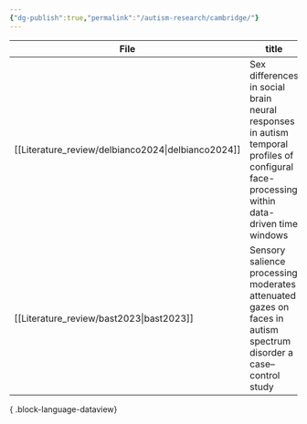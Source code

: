 ```yaml
---
{"dg-publish":true,"permalink":"/autism-research/cambridge/"}
---
```




| File                                                  | title                                                                                                                                      | published | journal            | Paper_type     | DOI                                                                                                 |
| ----------------------------------------------------- | ------------------------------------------------------------------------------------------------------------------------------------------ | --------- | ------------------ | -------------- | --------------------------------------------------------------------------------------------------- |
| [[Literature_review/delbianco2024\|delbianco2024]] | Sex differences in social brain neural responses in autism temporal profiles of configural face-processing within data-driven time windows | 2024      | Scientific Reports | journalArticle | <ul><li>https://www.doi.org/10.1038/s41598-024-64387-9</li><li>10.1038/s41598-024-64387-9</li></ul> |
| [[Literature_review/bast2023\|bast2023]]           | Sensory salience processing moderates attenuated gazes on faces in autism spectrum disorder a case–control study                           | 2023      | Molecular Autism   | journalArticle | <ul><li>https://www.doi.org/10.1186/s13229-023-00537-6</li><li>10.1186/s13229-023-00537-6</li></ul> |

{ .block-language-dataview}
